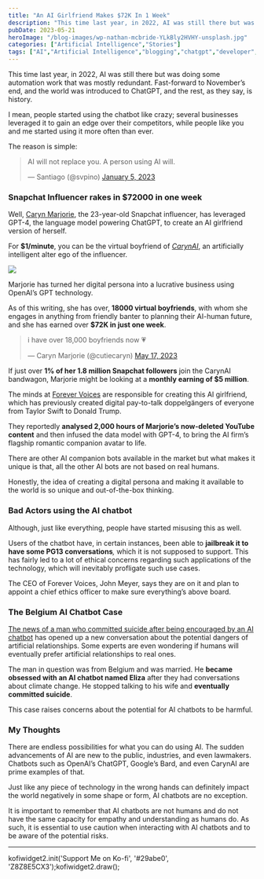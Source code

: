 ```yaml
---
title: "An AI Girlfriend Makes $72K In 1 Week"
description: "This time last year, in 2022, AI was still there but was doing some automation work that was mostly redundant. Fast-forward to November&#8217;s end, and the world was introduced to ChatGPT, and the rest, as they say, is history. I mean, people started using the chatbot like crazy; several businesses leveraged it to gain an [&hellip;]"
pubDate: 2023-05-21
heroImage: "/blog-images/wp-nathan-mcbride-YLkBly2HVHY-unsplash.jpg"
categories: ["Artificial Intelligence","Stories"]
tags: ["AI","Artificial Intelligence","blogging","chatgpt","developer","OpenAI","thedeveloperstory"]
---
```


This time last year, in 2022, AI was still there but was doing some automation work that was mostly redundant. Fast-forward to November’s end, and the world was introduced to ChatGPT, and the rest, as they say, is history.

I mean, people started using the chatbot like crazy; several businesses leveraged it to gain an edge over their competitors, while people like you and me started using it more often than ever.

The reason is simple:

> AI will not replace you. A person using AI will.
> 
> — Santiago (@svpino) [January 5, 2023](https://twitter.com/svpino/status/1610984481342771200?ref_src=twsrc%5Etfw)

### Snapchat Influencer rakes in $72000 in one week

Well, [Caryn Marjorie](https://www.snapchat.com/add/cutiecaryn), the 23-year-old Snapchat influencer, has leveraged GPT-4, the language model powering ChatGPT, to create an AI girlfriend version of herself.

For **$1/minute**, you can be the virtual boyfriend of [_CarynAI_](https://caryn.ai/), an artificially intelligent alter ego of the influencer.

![](https://thedeveloperstory.com/wp-content/uploads/2023/05/screely-1684421541231-1024x484.png)

Marjorie has turned her digital persona into a lucrative business using OpenAI’s GPT technology.

As of this writing, she has over, **18000 virtual boyfriends**, with whom she engages in anything from friendly banter to planning their AI-human future, and she has earned over **$72K in just one week**.

> i have over 18,000 boyfriends now 💗
> 
> — Caryn Marjorie (@cutiecaryn) [May 17, 2023](https://twitter.com/cutiecaryn/status/1658942848694374400?ref_src=twsrc%5Etfw)

If just over **1% of her 1.8 million Snapchat followers** join the CarynAI bandwagon, Marjorie might be looking at a **monthly earning of $5 million**.

The minds at [Forever Voices](https://www.linkedin.com/company/forevervoices/) are responsible for creating this AI girlfriend, which has previously created digital pay-to-talk doppelgängers of everyone from Taylor Swift to Donald Trump.

They reportedly **analysed 2,000 hours of Marjorie’s now-deleted YouTube content** and then infused the data model with GPT-4, to bring the AI firm’s flagship romantic companion avatar to life.

There are other AI companion bots available in the market but what makes it unique is that, all the other AI bots are not based on real humans.

Honestly, the idea of creating a digital persona and making it available to the world is so unique and out-of-the-box thinking.

### Bad Actors using the AI chatbot

Although, just like everything, people have started misusing this as well.

Users of the chatbot have, in certain instances, been able to **jailbreak it to have some PG13 conversations**_,_ which it is not supposed to support. This has fairly led to a lot of ethical concerns regarding such applications of the technology, which will inevitably profligate such use cases.

The CEO of Forever Voices, John Meyer, says they are on it and plan to appoint a chief ethics officer to make sure everything’s above board.

### The Belgium AI Chatbot Case

[The news of a man who committed suicide after being encouraged by an AI chatbot](https://www.lalibre.be/belgique/societe/2023/03/28/sans-ces-conversations-avec-le-chatbot-eliza-mon-mari-serait-toujours-la-LVSLWPC5WRDX7J2RCHNWPDST24/?ncxid=F9C99E9C658C2CE8E7D66BE16A6D9BE1&m_i=OgudxzEZTitHmPWLVtuztb7UvBslbjcGVevrYIN0nPmVcIws81pM7JumraN_2YbDJFRS7sbH8BaXBAevQ_luxDJ4bx%2BgSpJ5z4RNOA&utm_source=selligent&utm_medium=email&utm_campaign=115_LLB_LaLibre_ARC_Actu&utm_content=&utm_term=2023-03-28_115_LLB_LaLibre_ARC_Actu&M_BT=11404961436695) has opened up a new conversation about the potential dangers of artificial relationships. Some experts are even wondering if humans will eventually prefer artificial relationships to real ones.

The man in question was from Belgium and was married. He **became obsessed with an AI chatbot named Eliza** after they had conversations about climate change. He stopped talking to his wife and **eventually committed suicide**.

This case raises concerns about the potential for AI chatbots to be harmful.

### My Thoughts

There are endless possibilities for what you can do using AI. The sudden advancements of AI are new to the public, industries, and even lawmakers. Chatbots such as OpenAI’s ChatGPT, Google’s Bard, and even CarynAI are prime examples of that.

Just like any piece of technology in the wrong hands can definitely impact the world negatively in some shape or form, AI chatbots are no exception.

It is important to remember that AI chatbots are not humans and do not have the same capacity for empathy and understanding as humans do. As such, it is essential to use caution when interacting with AI chatbots and to be aware of the potential risks.

* * *

kofiwidget2.init('Support Me on Ko-fi', '#29abe0', 'Z8Z8E5CX3');kofiwidget2.draw();

[](https://levelup.gitconnected.com/finally-chatgpt-has-a-competition-and-its-google-s-bard-612f92c290fb)